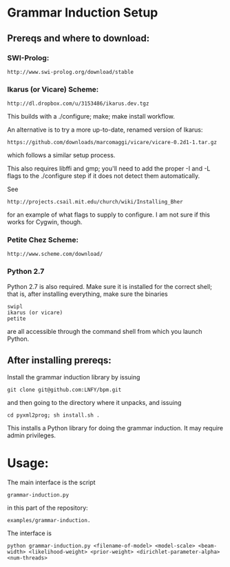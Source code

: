 # Grammar Induction Setup

## Prereqs and where to download:

### SWI-Prolog:

    http://www.swi-prolog.org/download/stable

### Ikarus (or Vicare) Scheme:

    http://dl.dropbox.com/u/3153486/ikarus.dev.tgz

This builds with a ./configure; make; make install workflow.

An alternative is to try a more up-to-date, renamed version of Ikarus:

    https://github.com/downloads/marcomaggi/vicare/vicare-0.2d1-1.tar.gz

which follows a similar setup process.

This also requires libffi and gmp; you'll need to add the proper -I and -L flags
to the ./configure step if it does not detect them automatically. 

See 

    http://projects.csail.mit.edu/church/wiki/Installing_Bher

for an example of what flags to supply to configure.  I am not sure
if this works for Cygwin, though.

### Petite Chez Scheme:

    http://www.scheme.com/download/

### Python 2.7

Python 2.7 is also required. Make sure it is installed for the correct shell; that is,
after installing everything, make sure the binaries
    
    swipl
    ikarus (or vicare)
    petite

are all accessible through the command shell from which you launch Python.

## After installing prereqs:

Install the grammar induction library by issuing

    git clone git@github.com:LNFY/bpm.git

and then going to the directory where it unpacks, and issuing

    cd pyxml2prog; sh install.sh .

This installs a Python library for doing the grammar induction. It may require admin privileges.

# Usage:

The main interface is the script 

    grammar-induction.py

in this part of the repository:

    examples/grammar-induction.

The interface is

    python grammar-induction.py <filename-of-model> <model-scale> <beam-width> <likelihood-weight> <prior-weight> <dirichlet-parameter-alpha> <num-threads>

